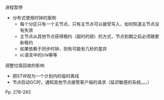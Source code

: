 进程暂停

-   分布式使用时钟的案例
    -   每个分区只有一个主节点，只有主节点可以接受写入，如何知道主节点没有失效
    -   主节点从其他节点获得租约（超时的锁）的方式，节点到期之前必须跟更新租约
    -   如果依赖于同步时钟，则有可能有几秒的差异
    -   `GC`语言中的`STW`等等

调整垃圾回收的影响

-   把STW视为一个计划内的临时离线
-   节点启动GC时，通知其他节点接管客户端的请求（延迟敏感的系统。。。）



Pp. 278-283